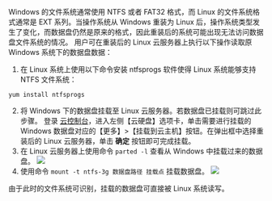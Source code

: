 Windows 的文件系统通常使用 NTFS 或者 FAT32 格式，而 Linux 的文件系统格式通常是 EXT 系列。当操作系统从 Windows 重装为 Linux 后，操作系统类型发生了变化，而数据盘仍然是原来的格式，因此重装后的系统可能出现无法访问数据盘文件系统的情况。
用户可在重装后的 Linux 云服务器上执行以下操作读取原 Windows 系统下的数据盘数据：

1. 在 Linux 系统上使用以下命令安装 ntfsprogs 软件使得 Linux 系统能够支持 NTFS 文件系统：
```
yum install ntfsprogs
```
2. 将 Windows 下的数据盘挂载至 Linux 云服务器。若数据盘已挂载则可跳过此步骤。
登录 [云控制台](http://console.tcecqpoc.fsphere.cn/cvm/overview)，进入左侧【云硬盘】选项卡，单击需要进行挂载的 Windows 数据盘对应的【更多】>【挂载到云主机】按钮。在弹出框中选择重装后的 Linux 云服务器，单击 **确定** 按钮即可完成挂载。
3. 在 Linux 云服务器上使用命令 `parted -l` 查看从 Windows 中挂载过来的数据盘。
![](http://imgcache.tcecqpoc.fsphere.cn/image/mccdn.qcloud.com/static/img/f0839d9209bc0927bd5293b45fdc7608/image.png)
4. 使用命令 `mount -t ntfs-3g 数据盘路径 挂载点` 挂载数据盘。
![](http://imgcache.tcecqpoc.fsphere.cn/image/mccdn.qcloud.com/static/img/cab81165b08034f2c300a2f30fccc8a4/image.png)

由于此时的文件系统可识别，挂载的数据盘可直接被 Linux 系统读写。
